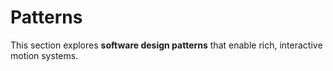 # Patterns

This section explores **software design patterns** that enable rich, interactive motion systems.

